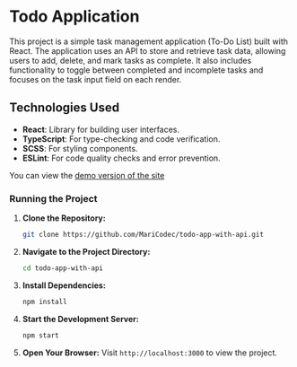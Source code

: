 # Todo Application

This project is a simple task management application (To-Do List) built with React. The application uses an API to store and retrieve task data, allowing users to add, delete, and mark tasks as complete. It also includes functionality to toggle between completed and incomplete tasks and focuses on the task input field on each render.

## Technologies Used

- **React**: Library for building user interfaces.
- **TypeScript**: For type-checking and code verification.
- **SCSS**: For styling components.
- **ESLint**: For code quality checks and error prevention.

You can view the [demo version of the site](https://maricodec.github.io/todo-app-with-api/#/) 

### Running the Project

1. **Clone the Repository:**

    ```bash
    git clone https://github.com/MariCodec/todo-app-with-api.git

    ```

2. **Navigate to the Project Directory:**
    ```bash
    cd todo-app-with-api
    ```

3. **Install Dependencies:**
    ```bash
    npm install
    ```

4. **Start the Development Server:**
    ```bash
    npm start
    ```
5. **Open Your Browser:**
    Visit `http://localhost:3000` to view the project.
